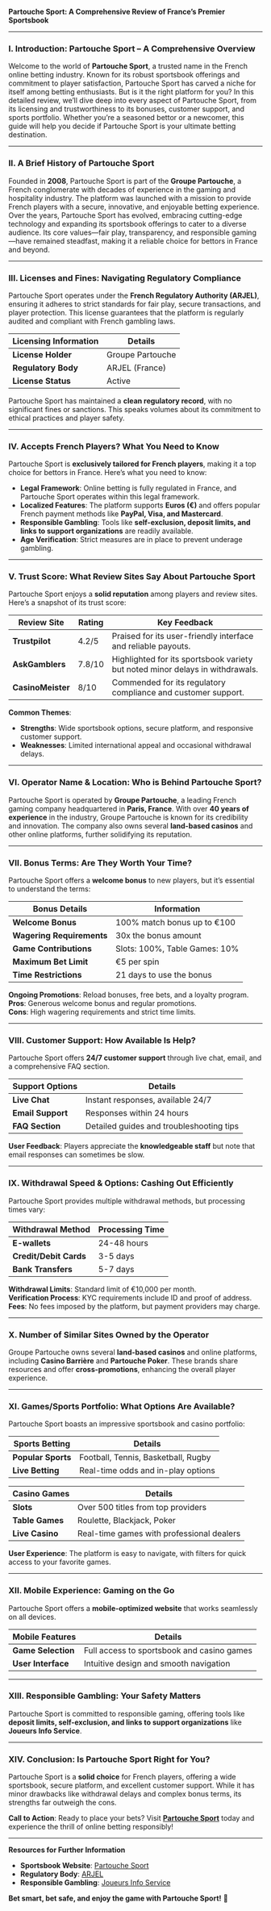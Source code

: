 **Partouche Sport: A Comprehensive Review of France’s Premier Sportsbook**  

---

### **I. Introduction: Partouche Sport – A Comprehensive Overview**  
Welcome to the world of **Partouche Sport**, a trusted name in the French online betting industry. Known for its robust sportsbook offerings and commitment to player satisfaction, Partouche Sport has carved a niche for itself among betting enthusiasts. But is it the right platform for you? In this detailed review, we’ll dive deep into every aspect of Partouche Sport, from its licensing and trustworthiness to its bonuses, customer support, and sports portfolio. Whether you’re a seasoned bettor or a newcomer, this guide will help you decide if Partouche Sport is your ultimate betting destination.  

---

### **II. A Brief History of Partouche Sport**  
Founded in **2008**, Partouche Sport is part of the **Groupe Partouche**, a French conglomerate with decades of experience in the gaming and hospitality industry. The platform was launched with a mission to provide French players with a secure, innovative, and enjoyable betting experience. Over the years, Partouche Sport has evolved, embracing cutting-edge technology and expanding its sportsbook offerings to cater to a diverse audience. Its core values—fair play, transparency, and responsible gaming—have remained steadfast, making it a reliable choice for bettors in France and beyond.  

---

### **III. Licenses and Fines: Navigating Regulatory Compliance**  
Partouche Sport operates under the **French Regulatory Authority (ARJEL)**, ensuring it adheres to strict standards for fair play, secure transactions, and player protection. This license guarantees that the platform is regularly audited and compliant with French gambling laws.  

| **Licensing Information** | **Details** |  
|---------------------------|-------------|  
| **License Holder** | Groupe Partouche |  
| **Regulatory Body** | ARJEL (France) |  
| **License Status** | Active |  

Partouche Sport has maintained a **clean regulatory record**, with no significant fines or sanctions. This speaks volumes about its commitment to ethical practices and player safety.  

---

### **IV. Accepts French Players? What You Need to Know**  
Partouche Sport is **exclusively tailored for French players**, making it a top choice for bettors in France. Here’s what you need to know:  

- **Legal Framework**: Online betting is fully regulated in France, and Partouche Sport operates within this legal framework.  
- **Localized Features**: The platform supports **Euros (€)** and offers popular French payment methods like **PayPal, Visa, and Mastercard**.  
- **Responsible Gambling**: Tools like **self-exclusion, deposit limits, and links to support organizations** are readily available.  
- **Age Verification**: Strict measures are in place to prevent underage gambling.  

---

### **V. Trust Score: What Review Sites Say About Partouche Sport**  
Partouche Sport enjoys a **solid reputation** among players and review sites. Here’s a snapshot of its trust score:  

| **Review Site** | **Rating** | **Key Feedback** |  
|------------------|------------|-------------------|  
| **Trustpilot** | 4.2/5 | Praised for its user-friendly interface and reliable payouts. |  
| **AskGamblers** | 7.8/10 | Highlighted for its sportsbook variety but noted minor delays in withdrawals. |  
| **CasinoMeister** | 8/10 | Commended for its regulatory compliance and customer support. |  

**Common Themes**:  
- **Strengths**: Wide sportsbook options, secure platform, and responsive customer support.  
- **Weaknesses**: Limited international appeal and occasional withdrawal delays.  

---

### **VI. Operator Name & Location: Who is Behind Partouche Sport?**  
Partouche Sport is operated by **Groupe Partouche**, a leading French gaming company headquartered in **Paris, France**. With over **40 years of experience** in the industry, Groupe Partouche is known for its credibility and innovation. The company also owns several **land-based casinos** and other online platforms, further solidifying its reputation.  

---

### **VII. Bonus Terms: Are They Worth Your Time?**  
Partouche Sport offers a **welcome bonus** to new players, but it’s essential to understand the terms:  

| **Bonus Details** | **Information** |  
|--------------------|-----------------|  
| **Welcome Bonus** | 100% match bonus up to €100 |  
| **Wagering Requirements** | 30x the bonus amount |  
| **Game Contributions** | Slots: 100%, Table Games: 10% |  
| **Maximum Bet Limit** | €5 per spin |  
| **Time Restrictions** | 21 days to use the bonus |  

**Ongoing Promotions**: Reload bonuses, free bets, and a loyalty program.  
**Pros**: Generous welcome bonus and regular promotions.  
**Cons**: High wagering requirements and strict time limits.  

---

### **VIII. Customer Support: How Available Is Help?**  
Partouche Sport offers **24/7 customer support** through live chat, email, and a comprehensive FAQ section.  

| **Support Options** | **Details** |  
|----------------------|-------------|  
| **Live Chat** | Instant responses, available 24/7 |  
| **Email Support** | Responses within 24 hours |  
| **FAQ Section** | Detailed guides and troubleshooting tips |  

**User Feedback**: Players appreciate the **knowledgeable staff** but note that email responses can sometimes be slow.  

---

### **IX. Withdrawal Speed & Options: Cashing Out Efficiently**  
Partouche Sport provides multiple withdrawal methods, but processing times vary:  

| **Withdrawal Method** | **Processing Time** |  
|------------------------|---------------------|  
| **E-wallets** | 24-48 hours |  
| **Credit/Debit Cards** | 3-5 days |  
| **Bank Transfers** | 5-7 days |  

**Withdrawal Limits**: Standard limit of €10,000 per month.  
**Verification Process**: KYC requirements include ID and proof of address.  
**Fees**: No fees imposed by the platform, but payment providers may charge.  

---

### **X. Number of Similar Sites Owned by the Operator**  
Groupe Partouche owns several **land-based casinos** and online platforms, including **Casino Barrière** and **Partouche Poker**. These brands share resources and offer **cross-promotions**, enhancing the overall player experience.  

---

### **XI. Games/Sports Portfolio: What Options Are Available?**  
Partouche Sport boasts an impressive sportsbook and casino portfolio:  

| **Sports Betting** | **Details** |  
|---------------------|-------------|  
| **Popular Sports** | Football, Tennis, Basketball, Rugby |  
| **Live Betting** | Real-time odds and in-play options |  

| **Casino Games** | **Details** |  
|--------------------|-------------|  
| **Slots** | Over 500 titles from top providers |  
| **Table Games** | Roulette, Blackjack, Poker |  
| **Live Casino** | Real-time games with professional dealers |  

**User Experience**: The platform is easy to navigate, with filters for quick access to your favorite games.  

---

### **XII. Mobile Experience: Gaming on the Go**  
Partouche Sport offers a **mobile-optimized website** that works seamlessly on all devices.  

| **Mobile Features** | **Details** |  
|----------------------|-------------|  
| **Game Selection** | Full access to sportsbook and casino games |  
| **User Interface** | Intuitive design and smooth navigation |  

---

### **XIII. Responsible Gambling: Your Safety Matters**  
Partouche Sport is committed to responsible gaming, offering tools like **deposit limits, self-exclusion, and links to support organizations** like **Joueurs Info Service**.  

---

### **XIV. Conclusion: Is Partouche Sport Right for You?**  
Partouche Sport is a **solid choice** for French players, offering a wide sportsbook, secure platform, and excellent customer support. While it has minor drawbacks like withdrawal delays and complex bonus terms, its strengths far outweigh the cons.  

**Call to Action**: Ready to place your bets? Visit **[Partouche Sport](https://partouchesport.fr)** today and experience the thrill of online betting responsibly!  

---

**Resources for Further Information**  
- **Sportsbook Website**: [Partouche Sport](https://partouchesport.fr)  
- **Regulatory Body**: [ARJEL](https://www.arjel.fr)  
- **Responsible Gambling**: [Joueurs Info Service](https://www.joueurs-info-service.fr)  

**Bet smart, bet safe, and enjoy the game with Partouche Sport!** 🎉